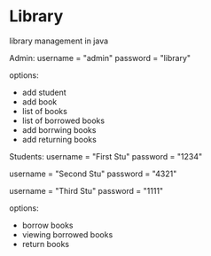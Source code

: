 # Library
library management in java


Admin:
username = "admin"
password = "library"

options:
- add student
- add book
- list of books
- list of borrowed books
- add borrwing books
- add returning books


Students:
username = "First Stu"
password = "1234"

username = "Second Stu"
password = "4321"

username = "Third Stu"
password = "1111"

options:
- borrow books
- viewing borrowed books
- return books
